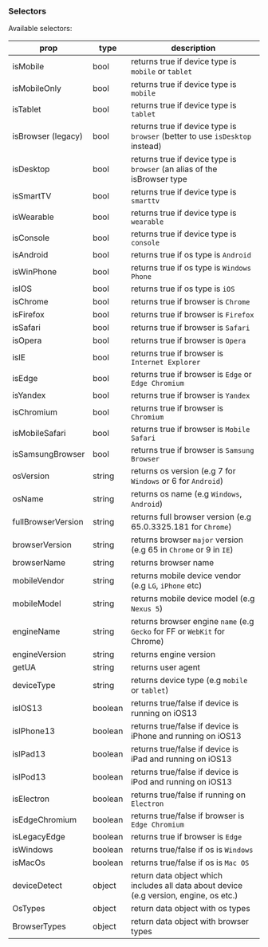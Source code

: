 ### Selectors

Available selectors:

| prop               | type    | description                                                                            |
| ------------------ | ------- | -------------------------------------------------------------------------------------- |
| isMobile           | bool    | returns true if device type is `mobile` or `tablet`                                    |
| isMobileOnly       | bool    | returns true if device type is `mobile`                                                |
| isTablet           | bool    | returns true if device type is `tablet`                                                |
| isBrowser (legacy) | bool    | returns true if device type is `browser` (better to use `isDesktop` instead)           |
| isDesktop          | bool    | returns true if device type is `browser` (an alias of the isBrowser type               |
| isSmartTV          | bool    | returns true if device type is `smarttv`                                               |
| isWearable         | bool    | returns true if device type is `wearable`                                              |
| isConsole          | bool    | returns true if device type is `console`                                               |
| isAndroid          | bool    | returns true if os type is `Android`                                                   |
| isWinPhone         | bool    | returns true if os type is `Windows Phone`                                             |
| isIOS              | bool    | returns true if os type is `iOS`                                                       |
| isChrome           | bool    | returns true if browser is `Chrome`                                                    |
| isFirefox          | bool    | returns true if browser is `Firefox`                                                   |
| isSafari           | bool    | returns true if browser is `Safari`                                                    |
| isOpera            | bool    | returns true if browser is `Opera`                                                     |
| isIE               | bool    | returns true if browser is `Internet Explorer`                                         |
| isEdge             | bool    | returns true if browser is `Edge` or `Edge Chromium`                                   |
| isYandex           | bool    | returns true if browser is `Yandex`                                                    |
| isChromium         | bool    | returns true if browser is `Chromium`                                                  |
| isMobileSafari     | bool    | returns true if browser is `Mobile Safari`                                             |
| isSamsungBrowser   | bool    | returns true if browser is `Samsung Browser`                                           |
| osVersion          | string  | returns os version (e.g 7 for `Windows` or 6 for `Android`)                            |
| osName             | string  | returns os name (e.g `Windows`, `Android`)                                             |
| fullBrowserVersion | string  | returns full browser version (e.g 65.0.3325.181 for `Chrome`)                          |
| browserVersion     | string  | returns browser `major` version (e.g 65 in `Chrome` or 9 in `IE`)                      |
| browserName        | string  | returns browser name                                                                   |
| mobileVendor       | string  | returns mobile device vendor (e.g `LG`, `iPhone` etc)                                  |
| mobileModel        | string  | returns mobile device model (e.g `Nexus 5`)                                            |
| engineName         | string  | returns browser engine `name` (e.g `Gecko` for FF or `WebKit` for Chrome)              |
| engineVersion      | string  | returns engine version                                                                 |
| getUA              | string  | returns user agent                                                                     |
| deviceType         | string  | returns device type (e.g `mobile` or `tablet`)                                         |
| isIOS13            | boolean | returns true/false if device is running on iOS13                                       |
| isIPhone13         | boolean | returns true/false if device is iPhone and running on iOS13                            |
| isIPad13           | boolean | returns true/false if device is iPad and running on iOS13                              |
| isIPod13           | boolean | returns true/false if device is iPod and running on iOS13                              |
| isElectron         | boolean | returns true/false if running on `Electron`                                            |
| isEdgeChromium     | boolean | returns true/false if browser is `Edge Chromium`                                       |
| isLegacyEdge       | boolean | returns true if browser is `Edge`                                                      |
| isWindows          | boolean | returns true/false if os is `Windows`                                                  |
| isMacOs            | boolean | returns true/false if os is `Mac OS`                                                   |
| deviceDetect       | object  | return data object which includes all data about device (e.g version, engine, os etc.) |
| OsTypes            | object  | return data object with os types                                                       |
| BrowserTypes       | object  | return data object with browser types                                                  |
